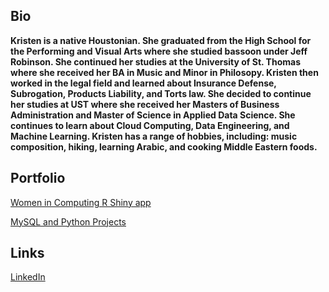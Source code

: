## Bio

**Kristen is a native Houstonian. She graduated from the High School for the Performing and Visual Arts where she studied bassoon under Jeff Robinson. She continued her studies at the University of St. Thomas where she received her BA in Music and Minor in Philosopy. Kristen then worked in the legal field and learned about Insurance Defense, Subrogation, Products Liability, and Torts law. She decided to continue her studies at UST where she received her Masters of Business Administration and Master of Science in Applied Data Science. She continues to learn about Cloud Computing, Data Engineering, and Machine Learning. Kristen has a range of hobbies, including: music composition, hiking, learning Arabic, and cooking Middle Eastern foods.** 

## Portfolio

[Women in Computing R Shiny app](https://kksmbamsds.shinyapps.io/IndependentStudyWomenInComputing/)

[MySQL and Python Projects](https://kscott2010.github.io/)

## Links 

[LinkedIn](https://www.linkedin.com/in/kristenkscott/)

